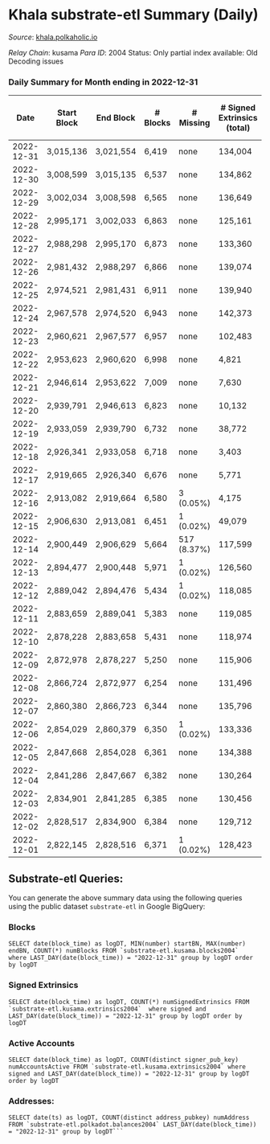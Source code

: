 # Khala substrate-etl Summary (Daily)

_Source_: [khala.polkaholic.io](https://khala.polkaholic.io)

*Relay Chain*: kusama
*Para ID*: 2004
Status: Only partial index available: Old Decoding issues


### Daily Summary for Month ending in 2022-12-31


| Date | Start Block | End Block | # Blocks | # Missing | # Signed Extrinsics (total) | # Active Accounts | # Addresses with Balances | # Events | # Transfers | # XCM Transfers In | # XCM Transfers Out |
| ---- | ----------- | --------- | -------- | --------- | --------------------------- | ----------------- | ------------------------- | -------- | ----------- | ------------------ | ------------------- |
| 2022-12-31 | 3,015,136 | 3,021,554 | 6,419 | none  | 134,004 | 1,390 | 22,893 | 5,596,999 | 117,404 ($454,620) | 18 ($416.42) |   |
| 2022-12-30 | 3,008,599 | 3,015,135 | 6,537 | none  | 134,862 | 1,389 | 22,872 | 6,546,853 | 119,257 ($600,922) | 17 ($1,482.33) |   |
| 2022-12-29 | 3,002,034 | 3,008,598 | 6,565 | none  | 136,649 | 1,321 | 22,872 | 5,899,101 | 117,073 ($1,425,764) | 6 ($173.60) |   |
| 2022-12-28 | 2,995,171 | 3,002,033 | 6,863 | none  | 125,161 | 1,329 | 22,828 | 3,020,218 | 92,027 ($1,037,181) | 12 ($790.67) |   |
| 2022-12-27 | 2,988,298 | 2,995,170 | 6,873 | none  | 133,360 | 1,543 | 22,814 | 3,175,848 | 119,156 ($1,269,539) | 11 ($191.77) |   |
| 2022-12-26 | 2,981,432 | 2,988,297 | 6,866 | none  | 139,074 | 1,595 | 22,268 | 3,024,183 | 123,299 ($1,662,031) | 14 ($1,047.56) |   |
| 2022-12-25 | 2,974,521 | 2,981,431 | 6,911 | none  | 139,940 | 1,539 |  | 2,862,914 | 124,727 ($952,681) | 5 ($91.41) |   |
| 2022-12-24 | 2,967,578 | 2,974,520 | 6,943 | none  | 142,373 | 1,534 |  | 2,766,467 | 129,534 ($548,794) | 8 ($388.70) |   |
| 2022-12-23 | 2,960,621 | 2,967,577 | 6,957 | none  | 102,483 | 1,561 |  | 1,831,986 | 87,620 ($4,230,417) | 17 ($1,256.55) |   |
| 2022-12-22 | 2,953,623 | 2,960,620 | 6,998 | none  | 4,821 | 285 |  | 60,907 | 846 ($4,052,912) | 14 ($461.45) |   |
| 2022-12-21 | 2,946,614 | 2,953,622 | 7,009 | none  | 7,630 | 109 |  | 69,018 | 50 ($58,737.72) | 14 ($879.71) |   |
| 2022-12-20 | 2,939,791 | 2,946,613 | 6,823 | none  | 10,132 | 167 |  | 79,921 | 52 ($96,473.05) | 11 ($437.91) |   |
| 2022-12-19 | 2,933,059 | 2,939,790 | 6,732 | none  | 38,772 | 397 |  | 928,104 | 9,399 ($24,843,171) | 11 ($597.08) |   |
| 2022-12-18 | 2,926,341 | 2,933,058 | 6,718 | none  | 3,403 | 143 | 19,741 | 30,689 | 39 ($11,091.75) | 12 ($464.19) |   |
| 2022-12-17 | 2,919,665 | 2,926,340 | 6,676 | none  | 5,771 | 95 | 19,730 | 42,414 | 66 ($65,549.51) | 8 ($284.60) |   |
| 2022-12-16 | 2,913,082 | 2,919,664 | 6,580 | 3 (0.05%) | 4,175 | 318 | 19,723 | 45,502 | 576 ($77,760.97) | 3 ($45.76) |   |
| 2022-12-15 | 2,906,630 | 2,913,081 | 6,451 | 1 (0.02%) | 49,079 | 1,657 | 19,717 | 644,593 | 2,320 ($260,767) | 11 ($1,107.14) |   |
| 2022-12-14 | 2,900,449 | 2,906,629 | 5,664 | 517 (8.37%) | 117,599 | 1,759 | 19,709 | 1,555,097 | 2,603 ($437,412) | 10 ($332.46) |   |
| 2022-12-13 | 2,894,477 | 2,900,448 | 5,971 | 1 (0.02%) | 126,560 | 2,424 | 19,696 | 1,644,645 | 2,911 ($340,095) | 13 ($355.82) |   |
| 2022-12-12 | 2,889,042 | 2,894,476 | 5,434 | 1 (0.02%) | 118,085 | 2,407 | 19,684 | 1,518,342 | 2,736 ($143,382) | 4 ($36.72) |   |
| 2022-12-11 | 2,883,659 | 2,889,041 | 5,383 | none  | 119,085 | 2,407 | 19,668 | 1,520,371 | 2,743 ($91,861.70) | 4 ($585.91) |   |
| 2022-12-10 | 2,878,228 | 2,883,658 | 5,431 | none  | 118,974 | 2,393 | 19,660 | 1,523,766 | 2,478 ($175,101) | 5 ($295.00) |   |
| 2022-12-09 | 2,872,978 | 2,878,227 | 5,250 | none  | 115,906 | 2,447 | 19,638 | 1,480,505 | 3,035 ($470,712) | 18 ($1,985.69) |   |
| 2022-12-08 | 2,866,724 | 2,872,977 | 6,254 | none  | 131,496 | 2,472 | 19,635 | 1,703,840 | 2,837 ($207,182) | 13 ($1,137.77) |   |
| 2022-12-07 | 2,860,380 | 2,866,723 | 6,344 | none  | 135,796 | 2,483 | 19,617 | 1,760,855 | 2,761 ($163,326) | 6 ($175.04) |   |
| 2022-12-06 | 2,854,029 | 2,860,379 | 6,350 | 1 (0.02%) | 133,336 | 2,498 | 19,597 | 1,735,756 | 3,011 ($214,059) | 13 ($137.77) |   |
| 2022-12-05 | 2,847,668 | 2,854,028 | 6,361 | none  | 134,388 | 2,445 | 19,574 | 1,752,697 | 3,669 ($253,549) | 9 ($116.46) |   |
| 2022-12-04 | 2,841,286 | 2,847,667 | 6,382 | none  | 130,264 | 1,842 | 19,550 | 1,730,821 | 3,172 ($404,874) | 5 ($87.32) |   |
| 2022-12-03 | 2,834,901 | 2,841,285 | 6,385 | none  | 130,456 | 1,815 | 19,534 | 1,727,138 | 2,926 ($197,988) | 16 ($1,160.93) |   |
| 2022-12-02 | 2,828,517 | 2,834,900 | 6,384 | none  | 129,712 | 1,888 | 19,511 | 1,727,385 | 3,254 ($298,688) | 19 ($789.45) |   |
| 2022-12-01 | 2,822,145 | 2,828,516 | 6,371 | 1 (0.02%) | 128,423 | 1,898 | 19,493 | 1,709,565 | 3,371 ($318,294) | 15 ($171.87) |   |

## Substrate-etl Queries:
You can generate the above summary data using the following queries using the public dataset `substrate-etl` in Google BigQuery:


### Blocks
```
SELECT date(block_time) as logDT, MIN(number) startBN, MAX(number) endBN, COUNT(*) numBlocks FROM `substrate-etl.kusama.blocks2004`  where LAST_DAY(date(block_time)) = "2022-12-31" group by logDT order by logDT
```


### Signed Extrinsics
```
SELECT date(block_time) as logDT, COUNT(*) numSignedExtrinsics FROM `substrate-etl.kusama.extrinsics2004`  where signed and LAST_DAY(date(block_time)) = "2022-12-31" group by logDT order by logDT
```


### Active Accounts
```
SELECT date(block_time) as logDT, COUNT(distinct signer_pub_key) numAccountsActive FROM `substrate-etl.kusama.extrinsics2004` where signed and LAST_DAY(date(block_time)) = "2022-12-31" group by logDT order by logDT
```


### Addresses:
```
SELECT date(ts) as logDT, COUNT(distinct address_pubkey) numAddress FROM `substrate-etl.polkadot.balances2004` LAST_DAY(date(block_time)) = "2022-12-31" group by logDT```

